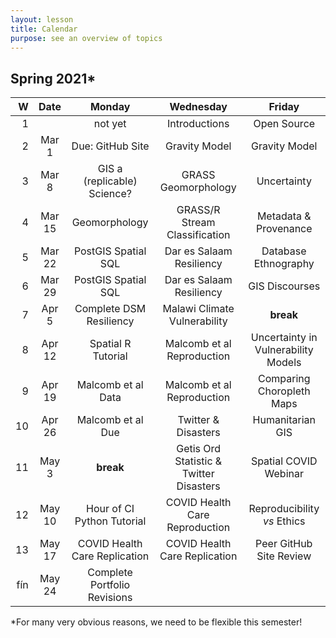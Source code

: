 ```yaml
---
layout: lesson
title: Calendar
purpose: see an overview of topics
---
```


## Spring 2021*

W | Date | Monday | Wednesday | Friday
--: | :--: | :--: | :--: | :--:
1 | | not yet | Introductions | Open Source
2 | Mar 1 | Due: GitHub Site | Gravity Model | Gravity Model
3 | Mar 8 | GIS a (replicable) Science? | GRASS Geomorphology | Uncertainty
4 | Mar 15 | Geomorphology | GRASS/R Stream Classification | Metadata & Provenance
5 | Mar 22 | PostGIS Spatial SQL | Dar es Salaam Resiliency | Database Ethnography
6 | Mar 29 | PostGIS Spatial SQL | Dar es Salaam Resiliency | GIS Discourses
7 | Apr 5 | Complete DSM Resiliency | Malawi Climate Vulnerability | **break**
8 | Apr 12 | Spatial R Tutorial | Malcomb et al Reproduction | Uncertainty in Vulnerability Models
9 | Apr 19 | Malcomb et al Data | Malcomb et al Reproduction | Comparing Choropleth Maps
10 | Apr 26 | Malcomb et al Due | Twitter & Disasters |  Humanitarian GIS
11 | May 3 | **break** | Getis Ord Statistic & Twitter Disasters | Spatial COVID Webinar
12 | May 10 | Hour of CI Python Tutorial | COVID Health Care Reproduction | Reproducibility *vs* Ethics
13 | May 17 | COVID Health Care Replication | COVID Health Care Replication | Peer GitHub Site Review
fín | May 24 | Complete Portfolio Revisions |  | 

*For many very obvious reasons, we need to be flexible this semester!
